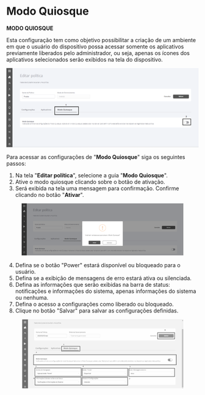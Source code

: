 # Modo Quiosque

**MODO QUIOSQUE**

Esta configuração tem como objetivo possibilitar a criação de um ambiente em que o usuário do dispositivo possa acessar somente os aplicativos previamente liberados pelo administrador, ou seja, apenas os ícones dos aplicativos selecionados serão exibidos na tela do dispositivo.

![](<../../../.gitbook/assets/16 (1).png>)

Para acessar as configurações de "**Modo Quiosque**" siga os seguintes passos:

1. Na tela "**Editar política**", selecione a guia "**Modo Quiosque**".
2. Ative o modo quiosque clicando sobre o botão de ativação.
3. Será exibida na tela uma mensagem para confirmação. Confirme clicando no botão "**Ativar**".

<figure><img src="../../../.gitbook/assets/Imagem3.png" alt=""><figcaption></figcaption></figure>

4. Defina se o botão "Power" estará disponível ou bloqueado para o usuário.
5. Defina se a exibição de mensagens de erro estará ativa ou silenciada.
6. Defina as informações que serão exibidas na barra de status: notificações e informações do sistema, apenas informações do sistema ou nenhuma.
7. Defina o acesso a configurações como liberado ou bloqueado.
8. Clique no botão "Salvar" para salvar as configurações definidas.

<figure><img src="../../../.gitbook/assets/image.png" alt="" width="563"><figcaption></figcaption></figure>

